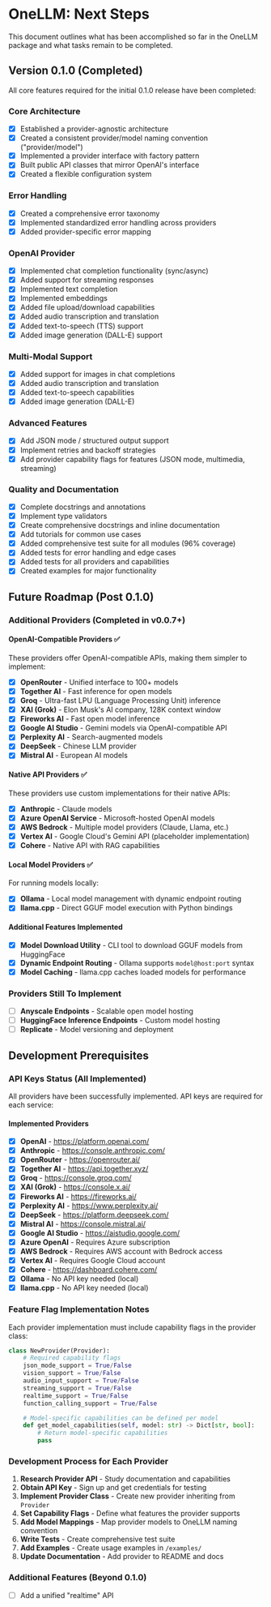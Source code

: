 # OneLLM: Next Steps

This document outlines what has been accomplished so far in the OneLLM package and what tasks remain to be completed.

## Version 0.1.0 (Completed)

All core features required for the initial 0.1.0 release have been completed:

### Core Architecture
- [x] Established a provider-agnostic architecture
- [x] Created a consistent provider/model naming convention ("provider/model")
- [x] Implemented a provider interface with factory pattern
- [x] Built public API classes that mirror OpenAI's interface
- [x] Created a flexible configuration system

### Error Handling
- [x] Created a comprehensive error taxonomy
- [x] Implemented standardized error handling across providers
- [x] Added provider-specific error mapping

### OpenAI Provider
- [x] Implemented chat completion functionality (sync/async)
- [x] Added support for streaming responses
- [x] Implemented text completion
- [x] Implemented embeddings
- [x] Added file upload/download capabilities
- [x] Added audio transcription and translation
- [x] Added text-to-speech (TTS) support
- [x] Added image generation (DALL-E) support

### Multi-Modal Support
- [x] Added support for images in chat completions
- [x] Added audio transcription and translation
- [x] Added text-to-speech capabilities
- [x] Added image generation (DALL-E)

### Advanced Features
- [x] Add JSON mode / structured output support
- [x] Implement retries and backoff strategies
- [x] Add provider capability flags for features (JSON mode, multimedia, streaming)

### Quality and Documentation
- [x] Complete docstrings and annotations
- [x] Implement type validators
- [x] Create comprehensive docstrings and inline documentation
- [x] Add tutorials for common use cases
- [x] Added comprehensive test suite for all modules (96% coverage)
- [x] Added tests for error handling and edge cases
- [x] Added tests for all providers and capabilities
- [x] Created examples for major functionality

## Future Roadmap (Post 0.1.0)

### Additional Providers (Completed in v0.0.7+)

#### OpenAI-Compatible Providers ✅
These providers offer OpenAI-compatible APIs, making them simpler to implement:

- [x] **OpenRouter** - Unified interface to 100+ models
- [x] **Together AI** - Fast inference for open models
- [x] **Groq** - Ultra-fast LPU (Language Processing Unit) inference
- [x] **XAI (Grok)** - Elon Musk's AI company, 128K context window
- [x] **Fireworks AI** - Fast open model inference
- [x] **Google AI Studio** - Gemini models via OpenAI-compatible API
- [x] **Perplexity AI** - Search-augmented models
- [x] **DeepSeek** - Chinese LLM provider
- [x] **Mistral AI** - European AI models

#### Native API Providers ✅
These providers use custom implementations for their native APIs:

- [x] **Anthropic** - Claude models
- [x] **Azure OpenAI Service** - Microsoft-hosted OpenAI models
- [x] **AWS Bedrock** - Multiple model providers (Claude, Llama, etc.)
- [x] **Vertex AI** - Google Cloud's Gemini API (placeholder implementation)
- [x] **Cohere** - Native API with RAG capabilities

#### Local Model Providers ✅
For running models locally:

- [x] **Ollama** - Local model management with dynamic endpoint routing
- [x] **llama.cpp** - Direct GGUF model execution with Python bindings

#### Additional Features Implemented
- [x] **Model Download Utility** - CLI tool to download GGUF models from HuggingFace
- [x] **Dynamic Endpoint Routing** - Ollama supports `model@host:port` syntax
- [x] **Model Caching** - llama.cpp caches loaded models for performance

### Providers Still To Implement
- [ ] **Anyscale Endpoints** - Scalable open model hosting
- [ ] **HuggingFace Inference Endpoints** - Custom model hosting
- [ ] **Replicate** - Model versioning and deployment

## Development Prerequisites

### API Keys Status (All Implemented)
All providers have been successfully implemented. API keys are required for each service:

#### Implemented Providers
- [x] **OpenAI** - https://platform.openai.com/
- [x] **Anthropic** - https://console.anthropic.com/
- [x] **OpenRouter** - https://openrouter.ai/
- [x] **Together AI** - https://api.together.xyz/
- [x] **Groq** - https://console.groq.com/
- [x] **XAI (Grok)** - https://console.x.ai/
- [x] **Fireworks AI** - https://fireworks.ai/
- [x] **Perplexity AI** - https://www.perplexity.ai/
- [x] **DeepSeek** - https://platform.deepseek.com/
- [x] **Mistral AI** - https://console.mistral.ai/
- [x] **Google AI Studio** - https://aistudio.google.com/
- [x] **Azure OpenAI** - Requires Azure subscription
- [x] **AWS Bedrock** - Requires AWS account with Bedrock access
- [x] **Vertex AI** - Requires Google Cloud account
- [x] **Cohere** - https://dashboard.cohere.com/
- [x] **Ollama** - No API key needed (local)
- [x] **llama.cpp** - No API key needed (local)

### Feature Flag Implementation Notes
Each provider implementation must include capability flags in the provider class:

```python
class NewProvider(Provider):
    # Required capability flags
    json_mode_support = True/False
    vision_support = True/False
    audio_input_support = True/False
    streaming_support = True/False
    realtime_support = True/False
    function_calling_support = True/False

    # Model-specific capabilities can be defined per model
    def get_model_capabilities(self, model: str) -> Dict[str, bool]:
        # Return model-specific capabilities
        pass
```

### Development Process for Each Provider
1. **Research Provider API** - Study documentation and capabilities
2. **Obtain API Key** - Sign up and get credentials for testing
3. **Implement Provider Class** - Create new provider inheriting from `Provider`
4. **Set Capability Flags** - Define what features the provider supports
5. **Add Model Mappings** - Map provider models to OneLLM naming convention
6. **Write Tests** - Create comprehensive test suite
7. **Add Examples** - Create usage examples in `/examples/`
8. **Update Documentation** - Add provider to README and docs

### Additional Features (Beyond 0.1.0)
- [ ] Add a unified "realtime" API
